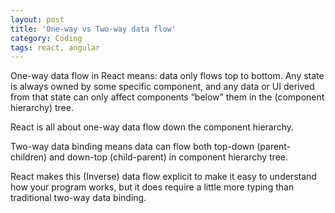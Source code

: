 ```yaml
---
layout: post
title: 'One-way vs Two-way data flow'
category: Coding
tags: react, angular
---
```


One-way data flow in React means: data only flows top to bottom. Any state is always owned by some specific component, and any data or UI derived from that state can only affect components “below” them in the (component hierarchy) tree.

React is all about one-way data flow down the component hierarchy.

Two-way data binding means data can flow both top-down (parent-children) and down-top (child-parent) in component hierarchy tree.

React makes this (Inverse) data flow explicit to make it easy to understand how your program works, but it does require a little more typing than traditional two-way data binding.
